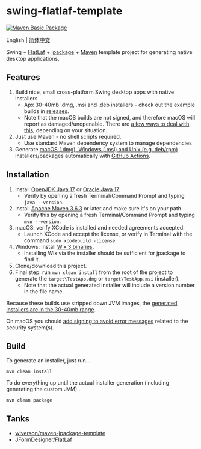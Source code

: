 # swing-flatlaf-template

[![Maven Basic Package](https://github.com/xbmlz/swing-flatlaf-template/actions/workflows/maven-package.yml/badge.svg)](https://github.com/xbmlz/swing-flatlaf-template/actions/workflows/maven-package.yml)

English | [简体中文](./README-zh.md)

Swing + [FlatLaf](https://github.com/JFormDesigner/FlatLaf) + [jpackage](https://docs.oracle.com/en/java/javase/15/docs/specs/man/jpackage.html) +
[Maven](http://maven.apache.org) template project for generating native desktop applications.

## Features

1. Build nice, small cross-platform Swing desktop apps with native installers
    - Apx 30-40mb .dmg, .msi and .deb installers - check out the example builds in
      [releases](https://github.com/viodo/swing-flatlaf-template/releases).
    - Note that the macOS builds are not signed, and therefore macOS will report as
      damaged/unopenable. There
      are [a few ways to deal with this](https://github.com/wiverson/maven-jpackage-template/issues/49),
      depending on your situation.
2. Just use Maven - no shell scripts required.
    - Use standard Maven dependency system to manage dependencies
3. Generate [macOS (.dmg), Windows (.msi) and Unix (e.g. deb/rpm)](https://github.com/wiverson/maven-jpackage-template/releases)
   installers/packages automatically
   with [GitHub Actions](https://github.com/wiverson/maven-jpackage-template/tree/main/.github/workflows).

## Installation

1. Install [OpenJDK Java 17](https://adoptium.net/?variant=openjdk17) or
   [Oracle Java 17](https://www.oracle.com/java/technologies/javase-downloads.html).
   - Verify by opening a fresh Terminal/Command Prompt and typing `java --version`.
2. Install [Apache Maven 3.6.3](http://maven.apache.org/install.html) or later and make sure it's on your path.
   - Verify this by opening a fresh Terminal/Command Prompt and typing `mvn --version`.
3. macOS: verify XCode is installed and needed agreements accepted.
   - Launch XCode and accept the license, or verify in Terminal with the command `sudo xcodebuild -license`.
5. Windows: install [Wix 3 binaries](https://github.com/wixtoolset/wix3/releases/).
   - Installing Wix via the installer should be sufficient for jpackage to find it.
3. Clone/download this project.
6. Final step: run `mvn clean install` from the root of the project to generate the `target\TestApp.dmg`
   or `target\TestApp.msi` (installer).
   - Note that the actual generated installer will include a version number in the file name.

Because these builds use stripped down JVM images, the
[generated installers are in the 30-40mb range](https://github.com/wiverson/maven-jpackage-template/releases).

On macOS you should [add signing to avoid error messages](https://github.com/wiverson/maven-jpackage-template/issues/49)
related to the security system(s).

## Build

To generate an installer, just run...

`mvn clean install`

To do everything up until the actual installer generation (including generating the custom JVM)...

`mvn clean package`

## Tanks

 - [wiverson/maven-jpackage-template](https://github.com/wiverson/maven-jpackage-template)
 - [JFormDesigner/FlatLaf](https://github.com/JFormDesigner/FlatLaf)
